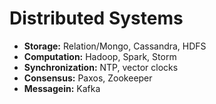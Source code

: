 # Distributed Systems

- **Storage:** Relation/Mongo, Cassandra, HDFS 
- **Computation:** Hadoop, Spark, Storm
- **Synchronization:** NTP, vector clocks
- **Consensus:** Paxos, Zookeeper
- **Messagein:** Kafka
